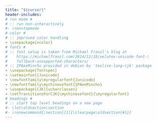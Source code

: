 ```yaml
---
title: "${cursor}"
header-includes:
# run mode #
# :: run non-interactively
#- \nonstopmode
# color #
# :: improved color handling
- \usepackage{xcolor}
# fonts #
# :: font setup is taken from Michael Franzl's blog at
#    https://michaelfranzl.com/2014/12/10/xelatex-unicode-font-\
#    fallback-unsupported-characters/
# :: IPAexMincho provided in debian by 'texlive-lang-cjk' package
- \usepackage{fontspec}
- \setmainfont{Junicode}
- \newfontfamily\myregularfont{Junicode}
- \newfontfamily\mychinesefont{IPAexMincho}
- \usepackage[CJK]{ucharclasses}
- \setTransitionsForCJK{\mychinesefont}{\myregularfont}
# headings #
# :: start top level headings on a new page
#- \let\oldsection\section
#- \renewcommand{\section}[1]{\clearpage\oldsection{#1}}
---
```


